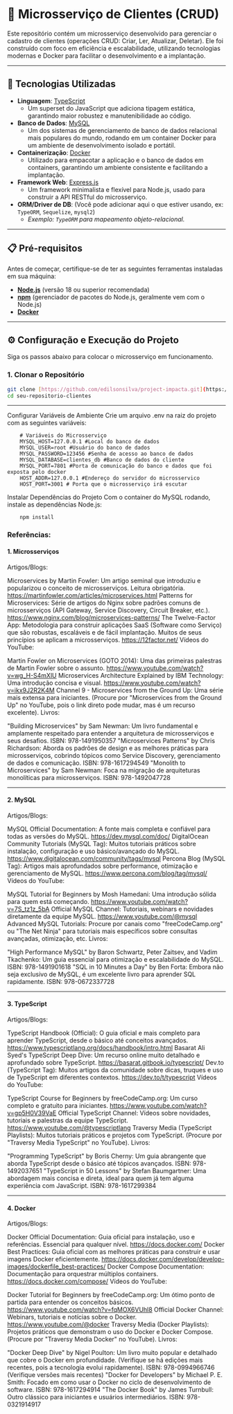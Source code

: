 # 🚀 Microsserviço de Clientes (CRUD)

Este repositório contém um microsserviço desenvolvido para gerenciar o cadastro de clientes (operações CRUD: Criar, Ler, Atualizar, Deletar). Ele foi construído com foco em eficiência e escalabilidade, utilizando tecnologias modernas e Docker para facilitar o desenvolvimento e a implantação.

---

## 🌟 Tecnologias Utilizadas

* **Linguagem**: [TypeScript](https://www.typescriptlang.org/)
    * Um superset do JavaScript que adiciona tipagem estática, garantindo maior robustez e manutenibilidade ao código.
* **Banco de Dados**: [MySQL](https://www.mysql.com/)
    * Um dos sistemas de gerenciamento de banco de dados relacional mais populares do mundo, rodando em um container Docker para um ambiente de desenvolvimento isolado e portátil.
* **Containerização**: [Docker](https://www.docker.com/)
    * Utilizado para empacotar a aplicação e o banco de dados em containers, garantindo um ambiente consistente e facilitando a implantação.
* **Framework Web**: [Express.js](https://expressjs.com/)
    * Um framework minimalista e flexível para Node.js, usado para construir a API RESTful do microsserviço.
* **ORM/Driver de DB**: (Você pode adicionar aqui o que estiver usando, ex: `TypeORM`, `Sequelize`, `mysql2`)
    * *Exemplo: `TypeORM` para mapeamento objeto-relacional.*

---

## 📋 Pré-requisitos

Antes de começar, certifique-se de ter as seguintes ferramentas instaladas em sua máquina:

* [**Node.js**](https://nodejs.org/en/download/) (versão 18 ou superior recomendada)
* [**npm**](https://www.npmjs.com/) (gerenciador de pacotes do Node.js, geralmente vem com o Node.js)
* [**Docker**](https://docs.docker.com/get-docker/)

---

## ⚙️ Configuração e Execução do Projeto

Siga os passos abaixo para colocar o microsserviço em funcionamento.

### 1. Clonar o Repositório

```bash
git clone [https://github.com/edilsonsilva/project-impacta.git](https://github.com/edilsonsilva/project-impacta.git)
cd seu-repositorio-clientes
```
---

Configurar Variáveis de Ambiente
Crie um arquivo .env na raiz do projeto com as seguintes variáveis:

```shell
    # Variáveis do Microsserviço
    MYSQL_HOST=127.0.0.1 #Local do banco de dados
    MYSQL_USER=root #Usuário do banco de dados
    MYSQL_PASSWORD=123456 #Senha de acesso ao banco de dados
    MYSQL_DATABASE=clientes_db #Banco de dados do cliente
    MYSQL_PORT=7801 #Porta de comunicação do banco e dados que foi exposta pelo docker
    HOST_ADDR=127.0.0.1 #Endereço do servidor do microsservico
    HOST_PORT=3001 # Porta que o microsserviço irá escutar
```

Instalar Dependências do Projeto
Com o container do MySQL rodando, instale as dependências Node.js:

```shell 
    npm install
```

### Referências:

#### 1. Microsserviços
Artigos/Blogs:

Microservices by Martin Fowler: Um artigo seminal que introduziu e popularizou o conceito de microsserviços. Leitura obrigatória.
https://martinfowler.com/articles/microservices.html
Patterns for Microservices: Série de artigos do Nginx sobre padrões comuns de microsserviços (API Gateway, Service Discovery, Circuit Breaker, etc.).
https://www.nginx.com/blog/microservices-patterns/
The Twelve-Factor App: Metodologia para construir aplicações SaaS (Software como Serviço) que são robustas, escaláveis e de fácil implantação. Muitos de seus princípios se aplicam a microsserviços.
https://12factor.net/
Vídeos do YouTube:

Martin Fowler on Microservices (GOTO 2014): Uma das primeiras palestras de Martin Fowler sobre o assunto.
https://www.youtube.com/watch?v=wg_H-S4mXlU
Microservices Architecture Explained by IBM Technology: Uma introdução concisa e visual.
https://www.youtube.com/watch?v=ikx9J2R2K4M
Channel 9 - Microservices from the Ground Up: Uma série mais extensa para iniciantes.
(Procure por "Microservices from the Ground Up" no YouTube, pois o link direto pode mudar, mas é um recurso excelente).
Livros:

"Building Microservices" by Sam Newman: Um livro fundamental e amplamente respeitado para entender a arquitetura de microsserviços e seus desafios.
ISBN: 978-1491950357
"Microservices Patterns" by Chris Richardson: Aborda os padrões de design e as melhores práticas para microsserviços, cobrindo tópicos como Service Discovery, gerenciamento de dados e comunicação.
ISBN: 978-1617294549
"Monolith to Microservices" by Sam Newman: Foca na migração de arquiteturas monolíticas para microsserviços.
ISBN: 978-1492047728

---
#### 2. MySQL
Artigos/Blogs:

MySQL Official Documentation: A fonte mais completa e confiável para todas as versões do MySQL.
https://dev.mysql.com/doc/
DigitalOcean Community Tutorials (MySQL Tag): Muitos tutoriais práticos sobre instalação, configuração e uso básico/avançado do MySQL.
https://www.digitalocean.com/community/tags/mysql
Percona Blog (MySQL Tag): Artigos mais aprofundados sobre performance, otimização e gerenciamento de MySQL.
https://www.percona.com/blog/tag/mysql/
Vídeos do YouTube:

MySQL Tutorial for Beginners by Mosh Hamedani: Uma introdução sólida para quem está começando.
https://www.youtube.com/watch?v=7S_tz1z_5bA
Official MySQL Channel: Tutoriais, webinars e novidades diretamente da equipe MySQL.
https://www.youtube.com/@mysql
Advanced MySQL Tutorials: Procure por canais como "freeCodeCamp.org" ou "The Net Ninja" para tutoriais mais específicos sobre consultas avançadas, otimização, etc.
Livros:

"High Performance MySQL" by Baron Schwartz, Peter Zaitsev, and Vadim Tkachenko: Um guia essencial para otimização e escalabilidade do MySQL.
ISBN: 978-1491901618
"SQL in 10 Minutes a Day" by Ben Forta: Embora não seja exclusivo de MySQL, é um excelente livro para aprender SQL rapidamente.
ISBN: 978-0672337728

---

#### 3. TypeScript
Artigos/Blogs:

TypeScript Handbook (Official): O guia oficial e mais completo para aprender TypeScript, desde o básico até conceitos avançados.
https://www.typescriptlang.org/docs/handbook/intro.html
Basarat Ali Syed's TypeScript Deep Dive: Um recurso online muito detalhado e aprofundado sobre TypeScript.
https://basarat.gitbook.io/typescript/
Dev.to (TypeScript Tag): Muitos artigos da comunidade sobre dicas, truques e uso de TypeScript em diferentes contextos.
https://dev.to/t/typescript
Vídeos do YouTube:

TypeScript Course for Beginners by freeCodeCamp.org: Um curso completo e gratuito para iniciantes.
https://www.youtube.com/watch?v=gp5H0V39VaE
Official TypeScript Channel: Vídeos sobre novidades, tutoriais e palestras da equipe TypeScript.
https://www.youtube.com/@typescriptlang
Traversy Media (TypeScript Playlists): Muitos tutoriais práticos e projetos com TypeScript.
(Procure por "Traversy Media TypeScript" no YouTube).
Livros:

"Programming TypeScript" by Boris Cherny: Um guia abrangente que aborda TypeScript desde o básico até tópicos avançados.
ISBN: 978-1492037651
"TypeScript in 50 Lessons" by Stefan Baumgartner: Uma abordagem mais concisa e direta, ideal para quem já tem alguma experiência com JavaScript.
ISBN: 978-1617299384

---


#### 4. Docker
Artigos/Blogs:

Docker Official Documentation: Guia oficial para instalação, uso e referências. Essencial para qualquer nível.
https://docs.docker.com/
Docker Best Practices: Guia oficial com as melhores práticas para construir e usar imagens Docker eficientemente.
https://docs.docker.com/develop/develop-images/dockerfile_best-practices/
Docker Compose Documentation: Documentação para orquestrar múltiplos containers.
https://docs.docker.com/compose/
Vídeos do YouTube:

Docker Tutorial for Beginners by freeCodeCamp.org: Um ótimo ponto de partida para entender os conceitos básicos.
https://www.youtube.com/watch?v=fqMOX6VUhl8
Official Docker Channel: Webinars, tutoriais e notícias sobre o Docker.
https://www.youtube.com/@docker
Traversy Media (Docker Playlists): Projetos práticos que demonstram o uso do Docker e Docker Compose.
(Procure por "Traversy Media Docker" no YouTube).
Livros:

"Docker Deep Dive" by Nigel Poulton: Um livro muito popular e detalhado que cobre o Docker em profundidade. (Verifique se há edições mais recentes, pois a tecnologia evolui rapidamente).
ISBN: 978-0994966746 (Verifique versões mais recentes)
"Docker for Developers" by Michael P. E. Smith: Focado em como usar o Docker no ciclo de desenvolvimento de software.
ISBN: 978-1617294914
"The Docker Book" by James Turnbull: Outro clássico para iniciantes e usuários intermediários.
ISBN: 978-0321914917